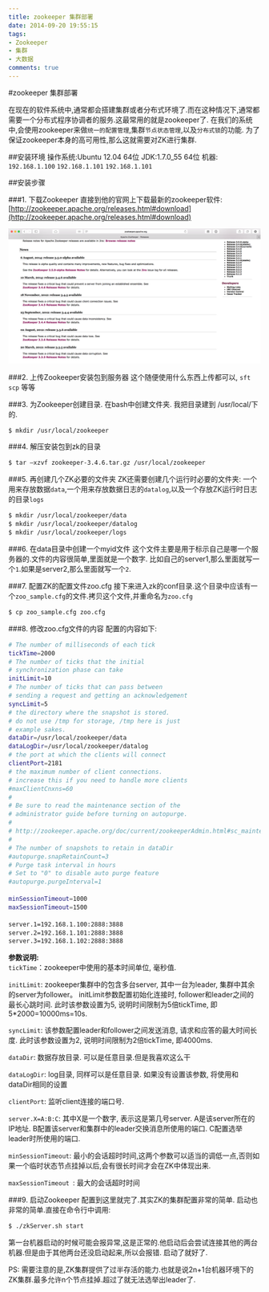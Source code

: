 ```yaml
---
title: zookeeper 集群部署
date: 2014-09-20 19:55:15
tags:
- Zookeeper
- 集群
- 大数据
comments: true
---
```


#zookeeper 集群部署

在现在的软件系统中,通常都会搭建集群或者分布式环境了.而在这种情况下,通常都需要一个分布式程序协调者的服务.这最常用的就是zookeeper了.
在我们的系统中,会使用zookeeper来做`统一的配置管理`,集群`节点状态管理`,以及`分布式锁`的功能.
为了保证zookeeper本身的高可用性,那么这就需要对ZK进行集群.

##安装环境
操作系统:Ubuntu 12.04 64位
JDK:1.7.0_55 64位
机器: `192.168.1.100` `192.168.1.101`  `192.168.1.101`

##安装步骤
<!--more-->
###1. 下载Zookeeper
直接到他的官网上下载最新的zookeeper软件: [http://zookeeper.apache.org/releases.html#download](http://zookeeper.apache.org/releases.html#download)

![](/img/2014/09/20/1.png)

###2. 上传Zookeeper安装包到服务器
这个随便使用什么东西上传都可以, `sft` `scp` 等等

###3. 为Zookeeper创建目录.
在bash中创建文件夹. 我把目录建到 /usr/local/下的.

```bash
$ mkdir /usr/local/zookeeper
```

###4. 解压安装包到zk的目录

```bash
$ tar –xzvf zookeeper-3.4.6.tar.gz /usr/local/zookeeper
```

###5. 再创建几个ZK必要的文件夹
ZK还需要创建几个运行时必要的文件夹: 一个用来存放数据`data`,一个用来存放数据日志的`datalog`,以及一个存放ZK运行时日志的目录`logs`

```bash
$ mkdir /usr/local/zookeeper/data
$ mkdir /usr/local/zookeeper/datalog
$ mkdir /usr/local/zookeeper/logs
```

###6. 在data目录中创建一个myid文件
这个文件主要是用于标示自己是哪一个服务器的.文件的内容很简单,里面就是一个数字.
比如自己的server1,那么里面就写一个`1`.如果是server2,那么里面就写一个`2`.

###7. 配置ZK的配置文件zoo.cfg
接下来进入zk的conf目录.这个目录中应该有一个`zoo_sample.cfg`的文件.拷贝这个文件,并重命名为`zoo.cfg`

```bash
$ cp zoo_sample.cfg zoo.cfg
```

###8. 修改zoo.cfg文件的内容
配置的内容如下:

```bash
# The number of milliseconds of each tick
tickTime=2000
# The number of ticks that the initial 
# synchronization phase can take
initLimit=10
# The number of ticks that can pass between 
# sending a request and getting an acknowledgement
syncLimit=5
# the directory where the snapshot is stored.
# do not use /tmp for storage, /tmp here is just 
# example sakes.
dataDir=/usr/local/zookeeper/data
dataLogDir=/usr/local/zookeeper/datalog
# the port at which the clients will connect
clientPort=2181
# the maximum number of client connections.
# increase this if you need to handle more clients
#maxClientCnxns=60
#
# Be sure to read the maintenance section of the 
# administrator guide before turning on autopurge.
#
# http://zookeeper.apache.org/doc/current/zookeeperAdmin.html#sc_maintenance
#
# The number of snapshots to retain in dataDir
#autopurge.snapRetainCount=3
# Purge task interval in hours
# Set to "0" to disable auto purge feature
#autopurge.purgeInterval=1

minSessionTimeout=1000
maxSessionTimeout=1500

server.1=192.168.1.100:2888:3888  
server.2=192.168.1.101:2888:3888  
server.3=192.168.1.102:2888:3888
```

**参数说明:**  
`tickTime`：zookeeper中使用的基本时间单位, 毫秒值.

`initLimit`: zookeeper集群中的包含多台server, 其中一台为leader, 集群中其余的server为follower。 initLimit参数配置初始化连接时, follower和leader之间的最长心跳时间. 此时该参数设置为5, 说明时间限制为5倍tickTime, 即5*2000=10000ms=10s.

`syncLimit`: 该参数配置leader和follower之间发送消息, 请求和应答的最大时间长度. 此时该参数设置为2, 说明时间限制为2倍tickTime, 即4000ms.

`dataDir`: 数据存放目录. 可以是任意目录.但是我喜欢这么干

`dataLogDir`: log目录, 同样可以是任意目录. 如果没有设置该参数, 将使用和dataDir相同的设置

`clientPort`: 监听client连接的端口号.

`server.X=A:B:C`: 其中X是一个数字, 表示这是第几号server. A是该server所在的IP地址. B配置该server和集群中的leader交换消息所使用的端口. C配置选举leader时所使用的端口.

`minSessionTimeout`: 最小的会话超时时间,这两个参数可以适当的调低一点,否则如果一个临时状态节点挂掉以后,会有很长时间才会在ZK中体现出来.

`maxSessionTimeout `: 最大的会话超时时间

###9. 启动Zookeeper
配置到这里就完了.其实ZK的集群配置非常的简单.
启动也非常的简单.直接在命令行中调用:

```bash
$ ./zkServer.sh start
```

第一台机器启动的时候可能会报异常,这是正常的.他启动后会尝试连接其他的两台机器.但是由于其他两台还没启动起来,所以会报错. 启动了就好了.

PS: 需要注意的是,ZK集群提供了过半存活的能力.也就是说2n+1台机器环境下的ZK集群.最多允许n个节点挂掉.超过了就无法选举出leader了.

